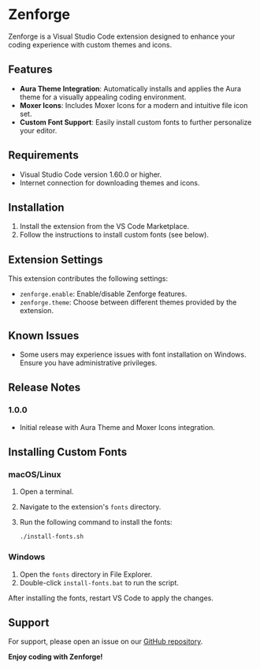# Zenforge

Zenforge is a Visual Studio Code extension designed to enhance your coding experience with custom themes and icons.

## Features

- **Aura Theme Integration**: Automatically installs and applies the Aura theme for a visually appealing coding environment.
- **Moxer Icons**: Includes Moxer Icons for a modern and intuitive file icon set.
- **Custom Font Support**: Easily install custom fonts to further personalize your editor.

## Requirements

- Visual Studio Code version 1.60.0 or higher.
- Internet connection for downloading themes and icons.

## Installation

1. Install the extension from the VS Code Marketplace.
2. Follow the instructions to install custom fonts (see below).

## Extension Settings

This extension contributes the following settings:

- `zenforge.enable`: Enable/disable Zenforge features.
- `zenforge.theme`: Choose between different themes provided by the extension.

## Known Issues

- Some users may experience issues with font installation on Windows. Ensure you have administrative privileges.

## Release Notes

### 1.0.0

- Initial release with Aura Theme and Moxer Icons integration.

## Installing Custom Fonts

### macOS/Linux

1. Open a terminal.
2. Navigate to the extension's `fonts` directory.
3. Run the following command to install the fonts:

   ```bash
   ./install-fonts.sh
   ```

### Windows

1. Open the `fonts` directory in File Explorer.
2. Double-click `install-fonts.bat` to run the script.

After installing the fonts, restart VS Code to apply the changes.

## Support

For support, please open an issue on our [GitHub repository](https://github.com/your-repo/zenforge).

**Enjoy coding with Zenforge!**
